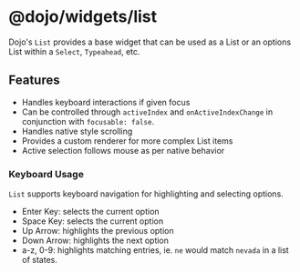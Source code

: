 # @dojo/widgets/list

Dojo's `List` provides a base widget that can be used as a List or an options List within a `Select`, `Typeahead`, etc.

## Features

-   Handles keyboard interactions if given focus
-   Can be controlled through `activeIndex` and `onActiveIndexChange` in conjunction with `focusable: false`.
-   Handles native style scrolling
-   Provides a custom renderer for more complex List items
-   Active selection follows mouse as per native behavior

### Keyboard Usage

`List` supports keyboard navigation for highlighting and selecting options.

-   Enter Key: selects the current option
-   Space Key: selects the current option
-   Up Arrow: highlights the previous option
-   Down Arrow: highlights the next option
-   a-z, 0-9: highlights matching entries, ie. `ne` would match `nevada` in a list of states.
